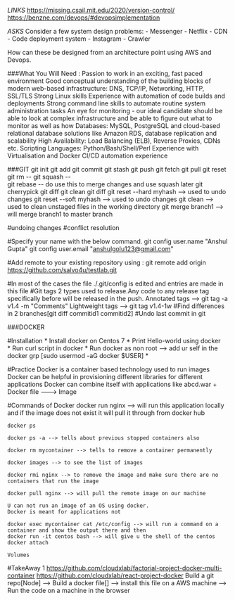 *LINKS*
https://missing.csail.mit.edu/2020/version-control/
https://benzne.com/devops/#devopsimplementation

*ASKS*
Consider a few system design problems:
	- Messenger
	- Netflix
	- CDN
	- Code deployment system
	- Instagram
	- Crawler

How can these be designed from an architecture point using AWS and Devops.


###What You Will Need :
Passion to work in an exciting, fast paced environment
Good conceptual understanding of the building blocks of modern web-based infrastructure: DNS, TCP/IP, Networking, HTTP, SSL/TLS
Strong Linux skills
Experience with automation of code builds and deployments
Strong command line skills to automate routine system administration tasks
An eye for monitoring - our ideal candidate should be able to look at complex infrastructure and be able to figure out what to monitor as well as how
Databases: MySQL, PostgreSQL and cloud-based relational database solutions like Amazon RDS, database replication and scalability
High Availability: Load Balancing (ELB), Reverse Proxies, CDNs etc.
Scripting Languages: Python/Bash/Shell/Perl
Experience with Virtualisation and Docker
CI/CD automation experience

###GIT
	git init
	git add
	git commit
	git stash
	git push
	git fetch
	git pull
	git reset
	git rm     -- 
	git squash --  
	git rebase --  do use this to merge changes and use squash later 
	git cherrypick
	git diff
	git clean
	git diff
	git reset --hard myhash --> used to undo changes 
	git reset --soft myhash --> used to undo changes 
	git clean --> used to clean unstaged files in the working directory
	git merge branch1 --> will merge branch1 to master branch

#undoing changes
#conflict resolution

#Specify your name with the below command.
	git config user.name "Anshul Gupta"
	git config user.email "anshulgolu123@gmail.com"

#Add remote to your existing repository using : 
	git remote add origin https://github.com/salvo4u/testlab.git

#In most of the cases the file ./.git/config is edited and entries are made in this file 
#Git tags 2 types used to release.Any code to any release tag specifically before will be released in the push.
	Annotated tags   --> git tag -a v1.4 -m "Comments"
	Lightweight tags --> git tag v1.4-1w
#Find differences in 2 branches[git diff commitid1 commitid2]
#Undo last commit in git 


###DOCKER

#Installation
	* Install docker on Centos 7
	* Print Hello-world using docker	
	* Run curl script in docker
	* Run docker as non root --> add ur self in the docker grp 
	[sudo usermod -aG docker $USER]
	* 

#Practice
	Docker is a container based technology used to run images
	Docker can be helpful in provisioning different libraries for different applications
	Docker can combine itself with applications like abcd.war + Docker file ---> Image


#Commands of Docker
	docker run nginx --> will run this application locally and if the image does not exist it will pull it through from docker hub

	docker ps

	docker ps -a --> tells about previous stopped containers also

	docker rm mycontainer --> tells to remove a container permanently

	docker images --> to see the list of images

	docker rmi nginx --> to remove the image and make sure there are no containers that run the image

	docker pull nginx --> will pull the remote image on our machine

	U can not run an image of an OS using docker.
	Docker is meant for applications not 

	docker exec mycontainer cat /etc/config --> will run a command on a container and show the output there and then
	docker run -it centos bash --> will give u the shell of the centos
	docker attach 

	Volumes

#TakeAway 1
	https://github.com/cloudxlab/factorial-project-docker-multi-container
	https://github.com/cloudxlab/react-project-docker
	Build a git repo[Node] --> Build a docker file[] --> install this file on a AWS machine --> Run the code on a machine in the browser


